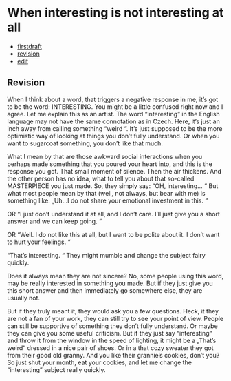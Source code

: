 # When interesting is not interesting at all 

- [firstdraft](index.md) 
- [revision](revision.md)
- [edit](edit.md)

## Revision

When I think about a word, that triggers a negative response in me, it’s got to be the word: INTERESTING. You might be a little confused right now and I agree. Let me explain this as an artist. The word “interesting” in the English language may not have the same connotation as in Czech. Here, it’s just an inch away from calling something “weird “. It’s just supposed to be the more optimistic way of looking at things you don’t fully understand. Or when you want to sugarcoat something, you don’t like that much. 

What I mean by that are those awkward social interactions when you perhaps made something that you poured your heart into, and this is the response you got. That small moment of silence. Then the air thickens. And the other person has no idea, what to tell you about that so-called MASTERPIECE you just made. So, they simply say: “OH, interesting… “ But what most people mean by that (well, not always, but bear with me) is something like: „Uh…I do not share your emotional investment in this. “  

OR “I just don’t understand it at all, and I don’t care. I’ll just give you a short answer and we can keep going. “ 

OR “Well. I do not like this at all, but I want to be polite about it. I don’t want to hurt your feelings. “ 

“That’s interesting. “ They might mumble and change the subject fairy quickly. 

Does it always mean they are not sincere? No, some people using this word, may be really interested in something you made. But if they just give you this short answer and then immediately go somewhere else, they are usually not.  

But if they truly meant it, they would ask you a few questions. Heck, it they are not a fan of your work, they can still try to see your point of view. People can still be supportive of something they don’t fully understand. Or maybe they can give you some useful criticism. But if they just say “interesting“ and throw it from the window in the speed of lighting, it might be a „That’s weird“ dressed in a nice pair of shoes. Or in a that cozy sweater they got from their good old granny. And you like their grannie’s cookies, don’t you? So just shut your month, eat your cookies, and let me change the “interesting” subject really quickly. 
